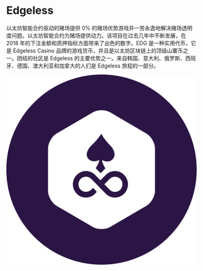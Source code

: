 # Edgeless

以太坊智能合约驱动的赌场提供 0% 的赌场优势游戏并一劳永逸地解决赌场透明度问题。以太坊智能合约为赌场提供动力。该项目在过去几年中不断发展，在 2018 年的下注金额和质押指标方面带来了出色的数字。EDG 是一种实用代币，它是 Edgeless Casino 品牌的游戏货币，并且是以太坊区块链上的顶级山寨币之一。团结的社区是 Edgeless 的主要优势之一。来自韩国、意大利、俄罗斯、西班牙、德国、澳大利亚和加拿大的人们是 Edgeless 旅程的一部分。

![edgeless-edg-logo](edgeless-edg-logo.png)
